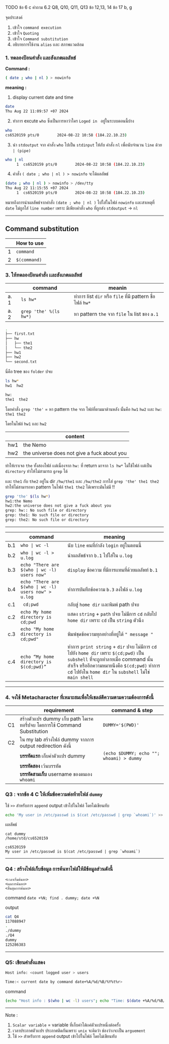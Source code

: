 TODO
ข้อ 6 c
คำถาม 6.2 Q8, Q10, Q11, Q13
ข้อ 12,13, 14
ข้อ 17 b, g

จุดประสงค์
1. เข้าใจ `command execution`
2. เข้าใจ `Quoting`
3. เข้าใจ `Command substitution`
4. อธิบายการใช้งาน `alias` เเละ สภาพเเวดล้อม

### 1. ทดลองป้อนคำสั่ง เเละสังเกตผลลัพธ์
**Command :**

```bash
( date ; who | nl ) > nowinfo
```

**meaning :**

1. display current date and time 

``` bash
date
Thu Aug 22 11:09:57 +07 2024
```

2. ทำการ excute `who` ซึ่งเป็นการหาว่าใคร `Loged in ` อยู่ในระบบตอนนี้บ้าง

``` bash
who
cs6520159 pts/0        2024-08-22 10:58 (184.22.10.23)
```

3. นำ `stdoutput` จาก คำสั่ง `who` ไปเป็น `stdinput` ให้กับ คำสั่ง `nl` เพื่อนับจำนวน `line` ด้วย `| (pipe)`

```bash
who | nl
     1	cs6520159 pts/0        2024-08-22 10:58 (184.22.10.23)
```

4. คำสั่ง `( date ; who | nl ) > nowinfo` จะได้ผลลัพธ์

```bash
(date ; who | nl ) > nowinfo > /dev/tty
Thu Aug 22 11:15:55 +07 2024
     1	cs6520159 pts/0        2024-08-22 10:58 (184.22.10.23)
```

หมายถึงการนำผลลัพธ์จากคำสั่ง `(date ; who | nl )` ไปใส่ในไฟล์ `nowinfo` เเละสาเหตุที่ `date` ไม่ถูกใส่ `line number` เพราะ มีเพียงคำสั่ง `who` ที่ถูกส่ง `stdoutput` $\rightarrow$ `nl`

<hr>

## Command substitution

|   | How to use  |
|---|---|
| 1  | `command`  |
| 2 | `$(command)`|a. 1

### 3. ให้ทดลองป้อนคำสั่ง เเละสังเกตผลลัพธ์

|   | command  | meanin |
|---|---|---|
|  a. 1 |  `ls hw*`   | ทำการ list `dir` หรือ `file` ที่มี pattern ชื่อไฟล์ `hw*`   |
| a. 2 | `grep 'the' %(ls hw*)`|  หา pattern `the` จาก `file` ใน list ของ `a.1`|

```bash
.
├── first.txt
├── hw
│   ├── the1
│   └── the2
├── hw1
├── hw2
└── second.txt
```

นี่คือ tree ของ `folder` ปจบ


```bash
ls hw*
hw1  hw2

hw:
the1  the2
```

โดยคำสั่ง `grep 'the'` = หา pattern `the` จาก ไฟล์ที่ตามมาด้านหลัง นั้นคือ `hw1` `hw2` เเละ `hw: the1 the2`

โดยในไฟล์ `hw1` เเละ `hw2` 

|   | content  |
|---|---|
| hw1  | the Nemo  |
| hw2|the universe does not give a fuck about you |

ทำให้เราเจอ `the` ทั้งสองไฟล์ เเต่เนื่องจาก `hw:` ที่ return มาจาก `ls hw*` ไม่ใช้ไฟล์ เเต่เป็น `directory` ทำให้ไม่สามารถ `grep` ได้

เเละ `the1` กับ `the2` อยู่ใน dir `/hw/the1` เเละ `/hw/the2` การใส่ `grep 'the' the1 the2` ทำให้ไม่สามารถหา pattern ในไฟล์ `the1 the2` ได้เพราะมันไม่มี !!


```bash
grep 'the' $(ls hw*)
hw1:the Nemo
hw2:the universe does not give a fuck about you
grep: hw:: No such file or directory
grep: the1: No such file or directory
grep: the2: No such file or directory
```

<hr>

|   | command  | meaning|
|---|---|---|
| b.1 |  `who \| wc -l` | นับ `line` คนที่กำลัง `login` อยู่ในตอนนี้|
|b.2|`who \| wc -l > u.log`| นำผลลัพธ์จาก  `b.1` ไปใส่ใน `u.log`  |
| b.3|`echo "There are $(who \| wc -l) users now"`|`display` ข้อความ ที่มีการเเทนที่ด้วยผลลัพท์ `b.1`|
|b.4|`echo "There are $(who \| wc -l) users now" > u.log`|ทำการบันทึกข้อความ `b.3` ลงไฟล์ `u.log`|
| c.1  |` cd;pwd`  | กลับสู่ `home dir` เเละพิมพ์ path ปจบ|
| c.2  |  `echo My home directory is cd;pwd` | เเสดง `string` + `path` ปจบ ไม่มีการ `cd` กลับไป `home dir` เพราะ `cd` เป็น `string` ตัวนึง|
| c.3  |   `echo "My home directory is cd;pwd"`|พิมพ์ชุดข้อความทุกอย่างที่อยู่ใต้ `" message "`|
| c.4  |  `echo “My home directory is $(cd;pwd)”` | ทำการ `print string` + `dir` ปจบ ไม่มีการ `cd` ไปยัง `home dir` เพราะ `$(cd;pwd)` เป็น `subshell` ที่จะถูกทำลายเมื่อ command นั้นสำเร็จ หรืออีกความหมายนึงคือ `$(cd;pwd)` ทำการ `cd` ไปยังใน  `home dir` ใน `subshell` ไม่ใช่ `main shell`|

<hr>

### 4. จงใช้ Metacharacter ที่เหมาะสมเพื่อให้เชลล์ตีความตามความต้องการดังนี้

|   | requirement  | command & step|
|---|---|---|
|C1| สร้างตัวเเปร dummy เก็บ path ไดเรคทอรี่ปจบ โดยการใช้ Command Substitution  | `DUMMY='$(PWD)'` |
|C2| ใน my lab สร้างไฟล์ dummy จากการ output redirection ดังนี้ 
||**บรรทัดเเรก** เก็บค่าตัวเเปร dummy| `(echo $DUMMY; echo ""; whoami) > dummy`|
||**บรรทัดสอง** เว้นบรรทัด||
||**บรรทัดสามเก็บ** username ของตนเอง `whoami` ||

### Q3 : จากข้อ 4 C ให้เพิ่มข้อความต่อท้ายไฟล์ `dummy`
ใช้ `>>` สำหรับการ `append` output เข้าไปในไฟล์ โดยไม่เขียนทับ
```bash
echo 'My user in /etc/passwd is $(cat /etc/passwd | grep `whoami`)' >> dummy
```

ผลลัพธ์
```
cat dummy
/home/std/cs6520159

cs6520159
My user in /etc/passwd is $(cat /etc/passwd | grep `whoami`)
```

<hr>

### Q4 : สร้างไฟล์เก็บข้อมูล การค้นหาไฟล์ให้มีข้อมูลส่วนดังนี้

```
<เวลาเริ่มค้นหา>
<ผลการค้นหา>
<สิ้นสุดการค้นหา>
```

command
`date +%N; find . dummy; date +%N`

output
```bash
cat Q4
117088947
.
./dummy
./Q4
dummy
125286383
```


<hr>

### Q5: เขียนคำสั่งเเสดง
```bash
Host info: <count logged user > users 

Time:< current date by command date+%A/%d/%B/%Y%t%r>
```

command
```bash
(echo "Host info : $(who | wc -l) users"; echo "Time: $(date +%A/%d/%B/%Y%t%r)") >
```

<hr>

Note :
1. `Scalar variable` = variable ที่เก็บค่าได้เเค่ตัวเเปรหนึ่งต่อครั้ง
2. เวลาประกาศตัวเเปร ประกาศติดกันเพราะ `unix` จะคิดว่า ช่องว่างจะเป็น `arguement`
3. ใช้ `>>` สำหรับการ `append` output เข้าไปในไฟล์ โดยไม่เขียนทับ
